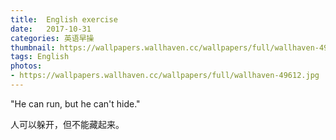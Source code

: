 ```yaml
---
title:  English exercise
date:   2017-10-31
categories: 英语早操
thumbnail: https://wallpapers.wallhaven.cc/wallpapers/full/wallhaven-49612.jpg
tags: English
photos:
- https://wallpapers.wallhaven.cc/wallpapers/full/wallhaven-49612.jpg
---
```


"He can run, but he can't hide."
<p>人可以躲开，但不能藏起来。</p>
